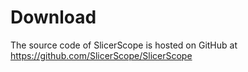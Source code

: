 # Download

The source code of SlicerScope is hosted on GitHub at https://github.com/SlicerScope/SlicerScope
